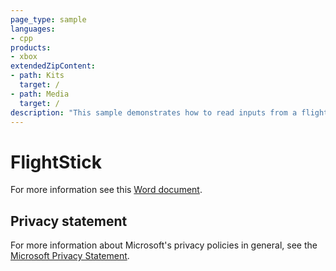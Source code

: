 ```yaml
---
page_type: sample
languages:
- cpp
products:
- xbox
extendedZipContent:
- path: Kits
  target: /
- path: Media
  target: /
description: "This sample demonstrates how to read inputs from a flightstick on the Xbox One."
---
```


# FlightStick

For more information see this [Word document](https://github.com/microsoft/Xbox-ATG-Samples/blob/master/XDKSamples/System/FlightStick/Readme.docx).

## Privacy statement

For more information about Microsoft's privacy policies in general, see the [Microsoft Privacy Statement](https://privacy.microsoft.com/privacystatement/).
